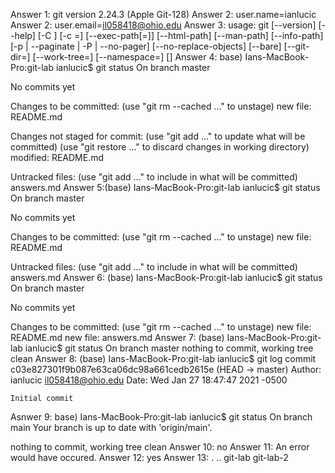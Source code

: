 Answer 1: git version 2.24.3 (Apple Git-128)
Answer 2: user.name=ianlucic
Answer 2: user.email=il058418@ohio.edu
Answer 3: usage: git [--version] [--help] [-C <path>] [-c <name>=<value>]
           [--exec-path[=<path>]] [--html-path] [--man-path] [--info-path]
           [-p | --paginate | -P | --no-pager] [--no-replace-objects] [--bare]
           [--git-dir=<path>] [--work-tree=<path>] [--namespace=<name>]
           <command> [<args>]
Answer 4: base) Ians-MacBook-Pro:git-lab ianlucic$ git status
On branch master

No commits yet

Changes to be committed:
  (use "git rm --cached <file>..." to unstage)
        new file:   README.md

Changes not staged for commit:
  (use "git add <file>..." to update what will be committed)
  (use "git restore <file>..." to discard changes in working directory)
        modified:   README.md

Untracked files:
  (use "git add <file>..." to include in what will be committed)
        answers.md
Answer 5:(base) Ians-MacBook-Pro:git-lab ianlucic$ git status
On branch master

No commits yet

Changes to be committed:
  (use "git rm --cached <file>..." to unstage)
        new file:   README.md

Untracked files:
  (use "git add <file>..." to include in what will be committed)
        answers.md
Answer 6: (base) Ians-MacBook-Pro:git-lab ianlucic$ git status
On branch master

No commits yet

Changes to be committed:
  (use "git rm --cached <file>..." to unstage)
        new file:   README.md
        new file:   answers.md
Answer 7: (base) Ians-MacBook-Pro:git-lab ianlucic$ git status
On branch master
nothing to commit, working tree clean
Answer 8: (base) Ians-MacBook-Pro:git-lab ianlucic$ git log
commit c03e827301f9b087e63ca06dc98a661cedb2615e (HEAD -> master)
Author: ianlucic <il058418@ohio.edu>
Date:   Wed Jan 27 18:47:47 2021 -0500

    Initial commit
Asnwer 9: base) Ians-MacBook-Pro:git-lab ianlucic$ git status
On branch main
Your branch is up to date with 'origin/main'.

nothing to commit, working tree clean
Answer 10: no
Answer 11: An error would have occured.
Answer 12: yes
Answer 13: .               ..              git-lab         git-lab-2

